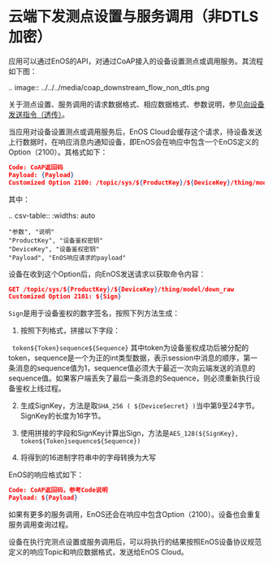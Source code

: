 # 云端下发测点设置与服务调用（非DTLS加密）

应用可以通过EnOS的API，对通过CoAP接入的设备设置测点或调用服务。其流程如下图：

.. image:: ../../../media/coap_downstream_flow_non_dtls.png 

关于测点设置、服务调用的请求数据格式、相应数据格式、参数说明，参见[向设备发送指令（透传）](../mqtt/downstream/devices/invoke_services_pass)。

当应用对设备设置测点或调用服务后，EnOS Cloud会缓存这个请求，待设备发送上行数据时，在响应消息内通知设备，即EnOS会在响应中包含一个EnOS定义的Option（2100）。其格式如下：

```json
Code: CoAP返回码
Payload: {Payload}
Customized Option 2100: /topic/sys/${ProductKey}/${DeviceKey}/thing/model/down_raw
``` 
其中：

.. csv-table::
    :widths: auto

    "参数", "说明"
    "ProductKey", "设备鉴权密钥"
    "DeviceKey", "设备鉴权密钥"
    "Payload", "EnOS响应请求的payload"

设备在收到这个Option后，向EnOS发送请求以获取命令内容：
```json
GET /topic/sys/${ProductKey}/${DeviceKey}/thing/model/down_raw
Customized Option 2101: ${Sign}
```

`Sign`是用于设备鉴权的数字签名，按照下列方法生成：

1. 按照下列格式，拼接以下字段：

 ` token${Token}sequence${Sequence}`
 其中token为设备鉴权成功后被分配的token，sequence是一个为正的int类型数据，表示session中消息的顺序，第一条消息的sequence值为1，sequence值必须大于最近一次向云端发送的消息的sequence值。如果客户端丢失了最后一条消息的Sequence，则必须重新执行设备鉴权上线过程。<!--丢失最后一条消息的sequence，是指期待的sequence与ACK里包含的sequence不符吗？-->

2. 生成SignKey，方法是取`SHA_256 ( ${DeviceSecret} )`当中第9至24字节。SignKey的长度为16字节。

3. 使用拼接的字段和SignKey计算出Sign，方法是`AES_128(${SignKey}, token${Token}sequence${Sequence})`

4. 将得到的16进制字符串中的字母转换为大写

EnOS的响应格式如下：

```json
Code: CoAP返回码，参考Code说明
Payload: ${Payload}
```

如果有更多的服务调用，EnOS还会在响应中包含Option（2100）。设备也会重复服务调用查询过程。

设备在执行完测点设置或服务调用后，可以将执行的结果按照EnOS设备协议规范定义的响应Topic和响应数据格式，发送给EnOS Cloud。